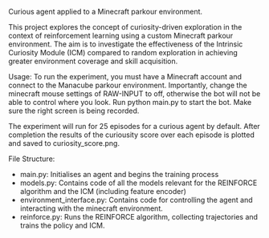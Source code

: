 Curious agent applied to a Minecraft parkour environment.

This project explores the concept of curiosity-driven exploration in the context of reinforcement learning using a custom Minecraft parkour environment. The aim is to investigate the effectiveness of the Intrinsic Curiosity Module (ICM) compared to random exploration in achieving greater environment coverage and skill acquisition.

Usage:
To run the experiment, you must have a Minecraft account and connect to the Manacube parkour environment. Importantly, change the minecraft mouse settings of RAW-INPUT to off, otherwise the bot will not be able to control where you look. Run python main.py to start the bot. Make sure the right screen is being recorded.

The experiment will run for 25 episodes for a curious agent by default. After completion the results of the curiousity score over each episode is plotted and saved to curiosity_score.png.

File Structure:
-   main.py: Initialises an agent and begins the training process
-   models.py: Contains code of all the models relevant for the REINFORCE algorithm and the ICM (including feature encoder)
-   environment_interface.py: Contains code for controlling the agent and interacting with the minecraft environment.
-   reinforce.py: Runs the REINFORCE algorithm, collecting trajectories and trains the policy and ICM.
